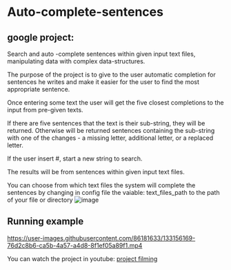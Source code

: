 # Auto-complete-sentences
## google project: 

Search and auto -complete sentences within given input text files, manipulating data with complex data-structures.

The purpose of the project is to give to the user automatic completion for sentences he writes and make it easier for the user to find the most appropriate sentence.

Once entering some text the user will get the five closest completions to the input from pre-given texts.

If there are five sentences that the text is their sub-string, they will be returned. Otherwise will be returned sentences containing the sub-string with one of the changes - a missing letter, additional letter, or a replaced letter.

If the user insert #, start a new string to search.

The results will be from sentences within given input text files.

You can choose from which text files the system will complete the sentences by changing in config file the vaiable: text_files_path to the path of your file or directory
![image](https://user-images.githubusercontent.com/86181633/129521657-bb0f15a6-0137-4f9e-abd1-ef42fdea66ca.png)

## Running example
https://user-images.githubusercontent.com/86181633/133156169-76d2c8b6-ca5b-4a57-a4d8-8f1ef05a89f1.mp4

You can watch the project in youtube: [project filming](https://youtu.be/yElYCm10AYU)
